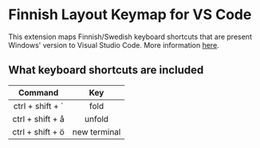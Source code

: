 # Finnish Layout Keymap for VS Code
This extension maps Finnish/Swedish keyboard shortcuts that are present Windows' version to Visual Studio Code. More information [here](https://github.com/microsoft/vscode/issues/143442).

## What keyboard shortcuts are included

| Command | Key |
| :---------: | :---------: |
| ctrl + shift + ` | fold
| ctrl + shift + å | unfold
| ctrl + shift + ö | new terminal
